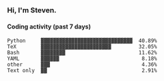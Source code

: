 ### Hi, I'm Steven.

#### Coding activity (past 7 days)
```
Python     ▓▓▓▓▓▓▓▓▓▓▓▓▓▓▓▓▓▓▓▓▓▓▓▓▓▓▓▓▓▓  40.89%
TeX        ▓▓▓▓▓▓▓▓▓▓▓▓▓▓▓▓▓▓▓▓▓▓▓         32.05%
Bash       ▓▓▓▓▓▓▓▓                        11.62%
YAML       ▓▓▓▓▓▓                           8.18%
other      ▓▓▓                              4.36%
Text only  ▓▓                               2.91%
```
